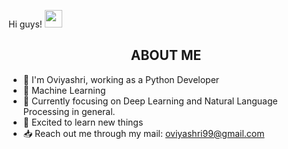 Hi guys!
  <img src="https://media.giphy.com/media/hvRJCLFzcasrR4ia7z/giphy.gif" width="28">
</h2>

<!-- About me section-->
<h2 align="center"> ABOUT ME </h2>
<p align="center">
  
  - 👋 I'm Oviyashri, working as a Python Developer
  - 🤖 Machine Learning 
  - 🧠 Currently focusing on Deep Learning and Natural Language Processing in general.
  - 🤗 Excited to learn new things
  - 📥 Reach out me through my mail: oviyashri99@gmail.com
